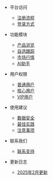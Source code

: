 * 平台访问
  * [注册流程](/#注册流程)
  * [登录方式](/#登录方式)

* 功能模块
  * [产品浏览](/#产品浏览)
  * [自选跟踪](/#自选跟踪)
  * [市场行情](/#市场行情)
  * [AI助手](/#ai助手)

* 用户权限
  * [普通用户](/#普通用户)
  * [核心用户](/#核心用户)
  * [VIP用户](/#vip用户)

* 使用建议
  * [数据安全](/#数据安全)
  * [最佳实践](/#最佳实践)
  * [注意事项](/#注意事项)

* 联系我们
  * [联系支持](/#联系支持)

* 更新日志
  * [2025年2月更新](/#_2025年2月23日)
